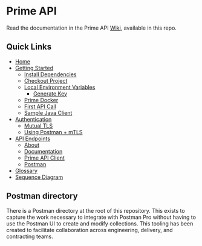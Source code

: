 # Prime API

Read the documentation in the Prime API [Wiki](https://github.com/transcom/prime_api_deliverable/wiki), available in this repo.

## Quick Links

* [Home](https://github.com/transcom/prime_api_deliverable/wiki)
* [Getting Started](https://github.com/transcom/prime_api_deliverable/wiki/Getting-Started)
  * [Install Dependencies](https://github.com/transcom/prime_api_deliverable/wiki/Getting-Started#install-dependencies)
  * [Checkout Project](https://github.com/transcom/prime_api_deliverable/wiki/Getting-Started#checkout-project)
  * [Local Environment Variables](https://github.com/transcom/prime_api_deliverable/wiki/Getting-Started#local-env-variables)
    * [Generate Key](https://github.com/transcom/prime_api_deliverable/wiki/Local-Env:-Generate-Key)
  * [Prime Docker](https://github.com/transcom/prime_api_deliverable/wiki/Getting-Started#run-prime-docker)
  * [First API Call](https://github.com/transcom/prime_api_deliverable/wiki/Getting-Started#run-prime-api-client)
  * [Sample Java Client](https://github.com/transcom/prime_api_deliverable/wiki/Sample-Java-Client)
* [Authentication](https://github.com/transcom/prime_api_deliverable/wiki/Authentication)
  * [Mutual TLS](https://github.com/transcom/prime_api_deliverable/wiki/Authentication#mutual-tls)
  * [Using Postman + mTLS](https://github.com/transcom/prime_api_deliverable/wiki/Authentication#set-up-postman-for-mutual-tls)
* [API Endpoints](https://github.com/transcom/prime_api_deliverable/wiki/API-Endpoints)
  * [About](https://github.com/transcom/prime_api_deliverable/wiki/API-Endpoints#about)
  * [Documentation](https://github.com/transcom/prime_api_deliverable/wiki/API-Endpoints#documentation-using-redoc)
  * [Prime API Client](https://github.com/transcom/prime_api_deliverable/wiki/Prime-API-Client)
  * [Postman](https://github.com/transcom/prime_api_deliverable/wiki/Using-Postman)
* [Glossary](https://github.com/transcom/prime_api_deliverable/wiki/Glossary)
* [Sequence Diagram](https://github.com/transcom/prime_api_deliverable/wiki/Sequence-Diagram)

## Postman directory

There is a Postman directory at the root of this repository. This exists to
capture the work necessary to integrate with Postman Pro without having to use
the Postman UI to create and modify collections. This tooling has been created
to facilitate collaboration across engineering, delivery, and contracting teams.

